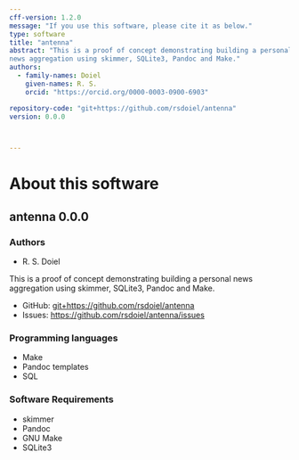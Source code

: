 ```yaml
---
cff-version: 1.2.0
message: "If you use this software, please cite it as below."
type: software
title: "antenna"
abstract: "This is a proof of concept demonstrating building a personal
news aggregation using skimmer, SQLite3, Pandoc and Make."
authors:
  - family-names: Doiel
    given-names: R. S.
    orcid: "https://orcid.org/0000-0003-0900-6903"

repository-code: "git+https://github.com/rsdoiel/antenna"
version: 0.0.0



---
```


About this software
===================

## antenna 0.0.0

### Authors

- R. S. Doiel



This is a proof of concept demonstrating building a personal news
aggregation using skimmer, SQLite3, Pandoc and Make.


- GitHub: <git+https://github.com/rsdoiel/antenna>
- Issues: <https://github.com/rsdoiel/antenna/issues>


### Programming languages

- Make
- Pandoc templates
- SQL


### Software Requirements

- skimmer
- Pandoc
- GNU Make
- SQLite3
